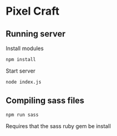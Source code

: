 # Pixel Craft

## Running server

Install modules

```
npm install
```

Start server

```
node index.js
```

## Compiling sass files

```
npm run sass
```

Requires that the sass ruby gem be install
